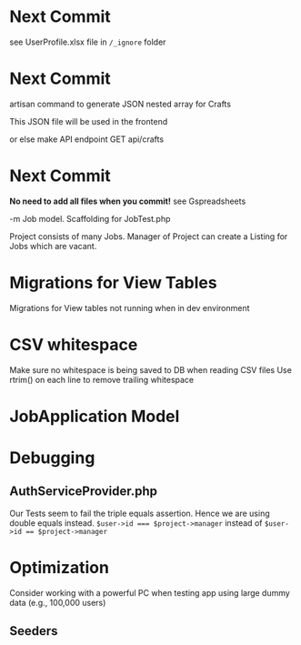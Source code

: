 
# Next Commit




see UserProfile.xlsx file in `/_ignore` folder



# Next Commit

artisan command to generate JSON nested array for Crafts

This JSON file will be used in the frontend 

or else make API endpoint GET api/crafts


# Next Commit 
**No need to add all files when you commit!**
see Gspreadsheets

-m
Job model.
Scaffolding for JobTest.php

Project consists of many Jobs.
Manager of Project can create a Listing for Jobs which are vacant.










# Migrations for View Tables
Migrations for View tables not running when in dev environment

# CSV whitespace
Make sure no whitespace is being saved to DB when reading CSV files
Use rtrim() on each line to remove trailing whitespace

# JobApplication Model

# Debugging
## AuthServiceProvider.php
Our Tests seem to fail the triple equals assertion. Hence we are using double equals instead.
`$user->id === $project->manager` instead of `$user->id == $project->manager`

# Optimization
Consider working with a powerful PC when testing app using large dummy data (e.g., 100,000 users)

## Seeders

